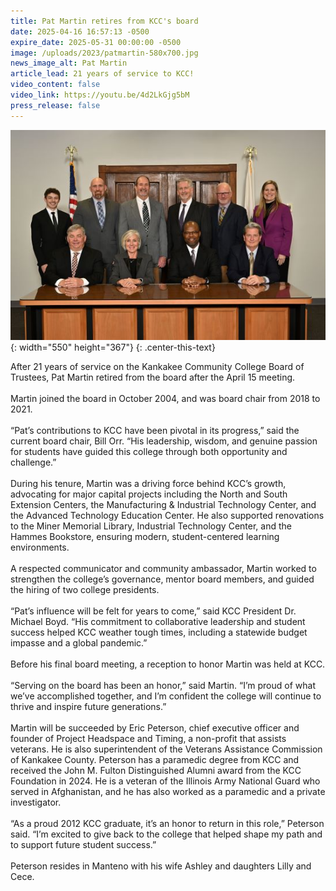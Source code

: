 ```yaml
---
title: Pat Martin retires from KCC's board
date: 2025-04-16 16:57:13 -0500
expire_date: 2025-05-31 00:00:00 -0500
image: /uploads/2023/patmartin-580x700.jpg
news_image_alt: Pat Martin
article_lead: 21 years of service to KCC!
video_content: false
video_link: https://youtu.be/4d2LkGjg5bM
press_release: false
---
```

![KCC Board of Trustees 2024-2025 - Top row L-R: Student trustee Robert Rogers, KCC president Dr. Michael Boyd, board members Pat Martin, Michael Kick, Todd Widholm and Claire Chaplinski. Bottom row L-R: Bill Orr, 24-25 board chair Cathy Boicken, Michael Proctor and Brad Hove.](/uploads/2023/bot24-550x367.jpg "KCC Board of Trustees 2024-2025 - Top row L-R: Student trustee Robert Rogers, KCC president Dr. Michael Boyd, board members Pat Martin, Michael Kick, Todd Widholm and Claire Chaplinski. Bottom row L-R: Bill Orr, 24-25 board chair Cathy Boicken, Michael Proctor and Brad Hove."){: width="550" height="367"}
{: .center-this-text}

After 21 years of service on the Kankakee Community College Board of Trustees, Pat Martin retired from the board after the April 15 meeting.<br><br>Martin joined the board in October 2004, and was board chair from 2018 to 2021.<br><br>“Pat’s contributions to KCC have been pivotal in its progress,” said the current board chair, Bill Orr. “His leadership, wisdom, and genuine passion for students have guided this college through both opportunity and challenge.”<br><br>During his tenure, Martin was a driving force behind KCC’s growth, advocating for major capital projects including the North and South Extension Centers, the Manufacturing & Industrial Technology Center, and the Advanced Technology Education Center. He also supported renovations to the Miner Memorial Library, Industrial Technology Center, and the Hammes Bookstore, ensuring modern, student-centered learning environments.<br><br>A respected communicator and community ambassador, Martin worked to strengthen the college’s governance, mentor board members, and guided the hiring of two college presidents.<br><br>“Pat’s influence will be felt for years to come,” said KCC President Dr. Michael Boyd. “His commitment to collaborative leadership and student success helped KCC weather tough times, including a statewide budget impasse and a global pandemic.”<br><br>Before his final board meeting, a reception to honor Martin was held at KCC.<br><br>“Serving on the board has been an honor,” said Martin. “I’m proud of what we’ve accomplished together, and I’m confident the college will continue to thrive and inspire future generations.”<br><br>Martin will be succeeded by Eric Peterson, chief executive officer and founder of Project Headspace and Timing, a non-profit that assists veterans. He is also superintendent of the Veterans Assistance Commission of Kankakee County. Peterson has a paramedic degree from KCC and received the John M. Fulton Distinguished Alumni award from the KCC Foundation in 2024. He is a veteran of the Illinois Army National Guard who served in Afghanistan, and he has also worked as a paramedic and a private investigator.<br><br>“As a proud 2012 KCC graduate, it’s an honor to return in this role,” Peterson said. “I’m excited to give back to the college that helped shape my path and to support future student success.”<br><br>Peterson resides in Manteno with his wife Ashley and daughters Lilly and Cece.